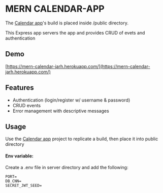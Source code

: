 # MERN CALENDAR-APP

The [Calendar app](https://github.com/josearcani/calendar-app)'s build is placed inside /public directory. 

This Express app servers the app and provides CRUD of evets and authentication

## Demo

[https://mern-calendar-jarh.herokuapp.com/](https://mern-calendar-jarh.herokuapp.com/)

## Features

- Authentication (login/register w/ username & password)
- CRUD events
- Error management with descriptive messages

## Usage

Use the [Calendar app](https://github.com/josearcani/calendar-app) project to replicate a build, then place it into public directory

#### Env variable:

Create a .env file in server directory and add the following:

```
PORT=
DB_CNN=
SECRET_JWT_SEED=
```